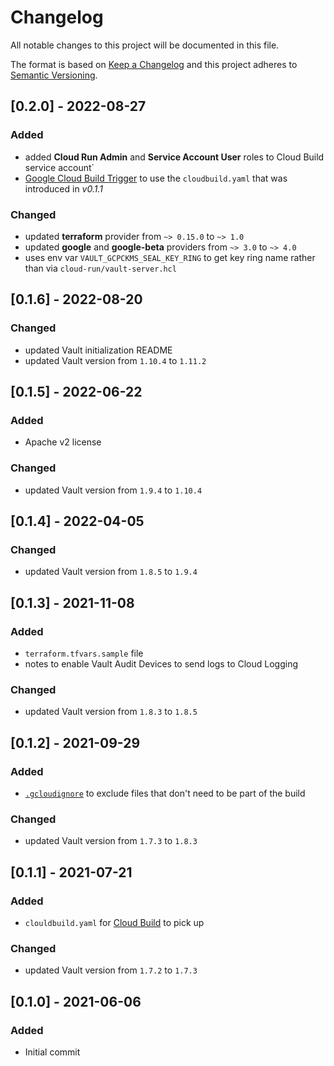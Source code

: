 # Changelog
All notable changes to this project will be documented in this file.

The format is based on [Keep a Changelog](http://keepachangelog.com/en/1.0.0/)
and this project adheres to [Semantic Versioning](http://semver.org/spec/v2.0.0.html).

## [0.2.0] - 2022-08-27
### Added
- added **Cloud Run Admin** and **Service Account User** roles to Cloud Build service account`
- [Google Cloud Build Trigger](https://cloud.google.com/build/docs/triggers) to use the `cloudbuild.yaml` that was introduced in *v0.1.1*
### Changed
- updated **terraform** provider from `~> 0.15.0` to `~> 1.0`
- updated **google** and **google-beta** providers from `~> 3.0` to `~> 4.0`
- uses env var `VAULT_GCPCKMS_SEAL_KEY_RING` to get key ring name rather than via `cloud-run/vault-server.hcl`

## [0.1.6] - 2022-08-20
### Changed
- updated Vault initialization README
- updated Vault version from `1.10.4` to `1.11.2`

## [0.1.5] - 2022-06-22
### Added
- Apache v2 license
### Changed
- updated Vault version from `1.9.4` to `1.10.4`

## [0.1.4] - 2022-04-05
### Changed
- updated Vault version from `1.8.5` to `1.9.4`

## [0.1.3] - 2021-11-08
### Added
- `terraform.tfvars.sample` file
- notes to enable Vault Audit Devices to send logs to Cloud Logging
### Changed
- updated Vault version from `1.8.3` to `1.8.5`

## [0.1.2] - 2021-09-29
### Added
- [`.gcloudignore`](https://cloud.google.com/sdk/gcloud/reference/topic/gcloudignore) to exclude files that don't need to be part of the build
### Changed
- updated Vault version from `1.7.3` to `1.8.3`

## [0.1.1] - 2021-07-21
### Added
- `clouldbuild.yaml` for [Cloud Build](https://cloud.google.com/build) to pick up
### Changed
- updated Vault version from `1.7.2` to `1.7.3`

## [0.1.0] - 2021-06-06
### Added
- Initial commit

